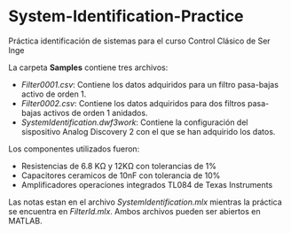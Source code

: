 # System-Identification-Practice
Práctica identificación de sistemas para el curso Control Clásico de Ser Inge

La carpeta <b>Samples</b> contiene tres archivos:
 - <i>Filter0001.csv</i>: Contiene los datos adquiridos para un filtro pasa-bajas activo de orden 1.
 - <i>Filter0002.csv</i>: Contiene los datos adquiridos para dos filtros pasa-bajas activos de orden 1 anidados.
 - <i>SystemIdentification.dwf3work</i>: Contiene la configuración del sispositivo Analog Discovery 2 con el que se han adquirido los datos.

Los componentes utilizados fueron:
 - Resistencias de 6.8 KΩ y 12KΩ con tolerancias de 1%
 - Capacitores ceramicos de 10nF con tolerancia de 10%
 - Amplificadores operaciones integrados TL084 de Texas Instruments
 
Las notas estan en el archivo <i>SystemIdentification.mlx</i> mientras la práctica se encuentra en <i>FilterId.mlx</i>. Ambos archivos pueden ser abiertos en MATLAB.
